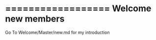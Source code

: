 ==================
Welcome new members
==================


Go To Welcome/Master/new.md for my introduction

